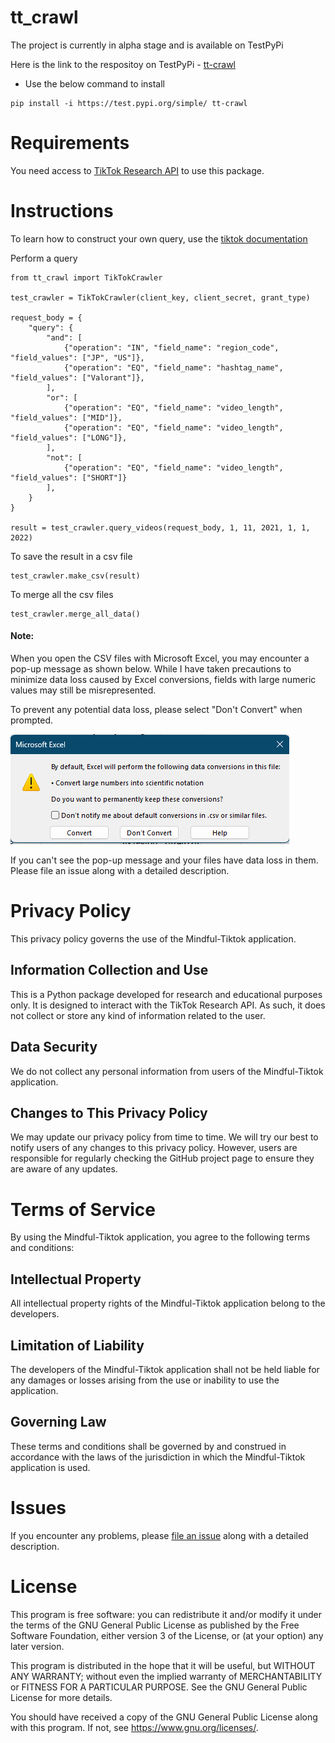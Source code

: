 # tt_crawl


The project is currently in alpha stage and is available on TestPyPi

Here is the link to the respositoy on TestPyPi -  [tt-crawl](https://test.pypi.org/project/tt-crawl/)

- Use the below command to install 

``` 
pip install -i https://test.pypi.org/simple/ tt-crawl
```

# Requirements
 
 You need access to [TikTok Research API](https://developers.tiktok.com/products/research-api/) to use this package. 


# Instructions

To learn how to construct your own query, use the [tiktok documentation](https://developers.tiktok.com/doc/research-api-specs-query-videos/)


Perform a query


```
from tt_crawl import TikTokCrawler

test_crawler = TikTokCrawler(client_key, client_secret, grant_type)

request_body = {
    "query": {
        "and": [
            {"operation": "IN", "field_name": "region_code", "field_values": ["JP", "US"]},
            {"operation": "EQ", "field_name": "hashtag_name", "field_values": ["Valorant"]},
        ],
        "or": [
            {"operation": "EQ", "field_name": "video_length", "field_values": ["MID"]},
            {"operation": "EQ", "field_name": "video_length", "field_values": ["LONG"]},
        ],
        "not": [
            {"operation": "EQ", "field_name": "video_length", "field_values": ["SHORT"]}
        ],
    }
}

result = test_crawler.query_videos(request_body, 1, 11, 2021, 1, 1, 2022)

```

To save the result in a csv file

```
test_crawler.make_csv(result)
```

To merge all the csv files

```
test_crawler.merge_all_data()
```

#### Note: 


When you open the CSV files with Microsoft Excel, you may encounter a pop-up message as shown below. While I have taken precautions to minimize data loss caused by Excel conversions, fields with large numeric values may still be misrepresented.

To prevent any potential data loss, please select "Don't Convert" when prompted.


![Excel Pop-Up when opening csv file](./images/Excel_error.png)


If you can't see the pop-up message and your files have data loss in them. Please file an issue along with a detailed description.


# Privacy Policy

This privacy policy governs the use of the Mindful-Tiktok application.

## Information Collection and Use

This is a Python package developed for research and educational purposes only. It is designed to interact with the TikTok Research API. As such, it does not collect or store any kind of information related to the user.

## Data Security

We do not collect any personal information from users of the Mindful-Tiktok application. 

## Changes to This Privacy Policy

We may update our privacy policy from time to time. We will try our best to notify users of any changes to this privacy policy. However, users are responsible for regularly checking the GitHub project page to ensure they are aware of any updates.




# Terms of Service

By using the Mindful-Tiktok application, you agree to the following terms and conditions:

## Intellectual Property

All intellectual property rights of the Mindful-Tiktok application belong to the developers.

## Limitation of Liability

The developers of the Mindful-Tiktok application shall not be held liable for any damages or losses arising from the use or inability to use the application.

## Governing Law

These terms and conditions shall be governed by and construed in accordance with the laws of the jurisdiction in which the Mindful-Tiktok application is used.





# Issues

If you encounter any problems, please [file an issue](https://github.com/Saikamesh/Mindful-Tiktok/issues) along with a detailed description.


# License

This program is free software: you can redistribute it and/or modify it under the terms of the GNU General Public License as published by the Free Software Foundation, either version 3 of the License, or (at your option) any later version.

This program is distributed in the hope that it will be useful, but WITHOUT ANY WARRANTY; without even the implied warranty of MERCHANTABILITY or FITNESS FOR A PARTICULAR PURPOSE. See the GNU General Public License for more details.

You should have received a copy of the GNU General Public License along with this program. If not, see <https://www.gnu.org/licenses/>.
